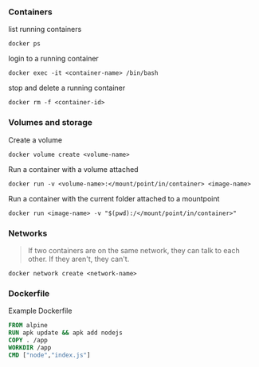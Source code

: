 ### Containers
list running containers
```
docker ps
```
login to a running container
```
docker exec -it <container-name> /bin/bash
```
stop and delete a running container
```
docker rm -f <container-id>
```


### Volumes and storage
Create a volume
```
docker volume create <volume-name>
```
Run a container with a volume attached
```
docker run -v <volume-name>:</mount/point/in/container> <image-name>
```
Run a container with the current folder attached to a mountpoint
```
docker run <image-name> -v "$(pwd):/</mount/point/in/container>" 
```

### Networks
> If two containers are on the same network, they can talk to each other. If they aren't, they can't.
```
docker network create <network-name>
```

### Dockerfile 

Example Dockerfile

```dockerfile
FROM alpine
RUN apk update && apk add nodejs
COPY . /app
WORKDIR /app
CMD ["node","index.js"]
```
